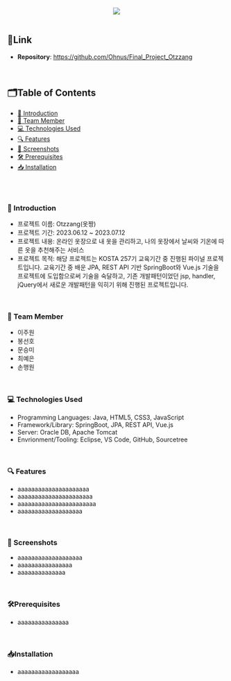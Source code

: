 <br>
<div align="center">
<img src="https://github.com/Ohnus/Final_Project_Otzzang/assets/88930889/91cd377c-c4d2-4090-a29f-4ab1d3354cf8">
</div>
<br>

## 🔗Link
- **Repository**: https://github.com/Ohnus/Final_Project_Otzzang
<br>

## 🗂️Table of Contents
- [👔 Introduction](#-introduction)
- [🤝 Team Member](#-team-member)
- [💻 Technologies Used](#-technologies-used)
- [🔍 Features](#-features)
- [📸 Screenshots](#-screenshots)
- [🛠️ Prerequisites](#prerequisites)
- [📥 Installation](#installation)
<br>

#
### 👔 Introduction
- 프로젝트 이름: Otzzang(옷짱)
- 프로젝트 기간: 2023.06.12 ~ 2023.07.12
- 프로젝트 내용: 온라인 옷장으로 내 옷을 관리하고, 나의 옷장에서 날씨와 기온에 따른 옷을 추천해주는 서비스
- 프로젝트 목적: 해당 프로젝트는 KOSTA 257기 교육기간 중 진행된 파이널 프로젝트입니다. 교육기간 중 배운 JPA, REST API 기반 SpringBoot와 Vue.js 기술을 프로젝트에 도입함으로써 기술을 숙달하고, 기존 개발패턴이었던 jsp, handler, jQuery에서 새로운 개발패턴을 익히기 위해 진행된 프로젝트입니다.
<br>

### 🤝 Team Member
- 이주원
- 봉선호
- 문승미
- 최예은
- 손행원
<br>

### 💻 Technologies Used
- Programming Languages: Java, HTML5, CSS3, JavaScript
- Framework/Library: SpringBoot, JPA, REST API, Vue.js
- Server: Oracle DB, Apache Tomcat
- Envrionment/Tooling: Eclipse, VS Code, GitHub, Sourcetree
<br>

### 🔍 Features
- aaaaaaaaaaaaaaaaaaaaa
- aaaaaaaaaaaaaaaaaaaaaa
- aaaaaaaaaaaaaaaaaaaaaaa
- aaaaaaaaaaaaaaaaaaa
<br>

### 📸 Screenshots
- aaaaaaaaaaaaaaaaaaa
- aaaaaaaaaaaaaaaa
- aaaaaaaaaaaaaa
<br>

### 🛠️Prerequisites
- aaaaaaaaaaaaaaa
<br>

### 📥Installation
- aaaaaaaaaaaaaaaaaa
<br>
